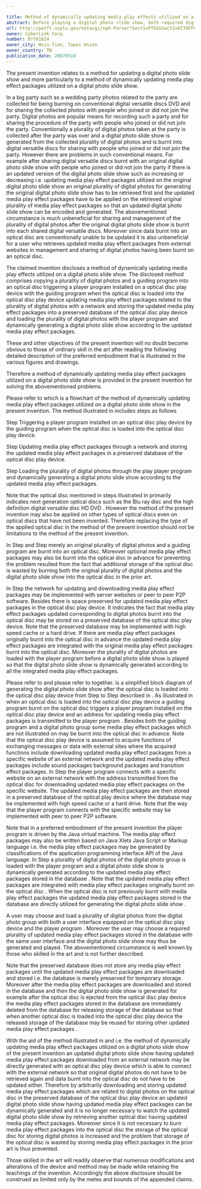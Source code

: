 ```yaml
---

title: Method of dynamically updating media play effects utilized on a digital photo slide show
abstract: Before playing a digital photo slide show, both required digital photos and a guiding program are burnt on an optical disc in advance. While the disc is loaded into an optical disc play device, the guiding program triggers the optical disc play device to connect with an external network for updating media play effect packages, which are related to the digital photos, and for storing the updated media play effect packages in a preserved database of said optical disc play device. Then a corresponding digital photo slide show is dynamically generated and played according to both the updated media play effect packages, which are stored in the preserved database, and the digital photos burnt on the optical disc.
url: http://patft.uspto.gov/netacgi/nph-Parser?Sect1=PTO2&Sect2=HITOFF&p=1&u=%2Fnetahtml%2FPTO%2Fsearch-adv.htm&r=1&f=G&l=50&d=PALL&S1=07701824&OS=07701824&RS=07701824
owner: CyberLink Corp.
number: 07701824
owner_city: Hsin-Tien, Tapei Hsien
owner_country: TW
publication_date: 20070510
---
```

The present invention relates to a method for updating a digital photo slide show and more particularly to a method of dynamically updating media play effect packages utilized on a digital photo slide show.

In a big party such as a wedding party photos related to the party are collected for being burning on conventional digital versatile discs DVD and for sharing the collected photos with people who joined or did not join the party. Digital photos are popular means for recording such a party and for sharing the procedure of the party with people who joined or did not join the party. Conventionally a plurality of digital photos taken at the party is collected after the party was over and a digital photo slide show is generated from the collected plurality of digital photos and is burnt into digital versatile discs for sharing with people who joined or did not join the party. However there are problems in such conventional means. For example after sharing digital versatile discs burnt with an original digital photo slide show with people who joined or did not join the party if there is an updated version of the digital photo slide show such as increasing or decreasing i.e. updating media play effect packages utilized on the original digital photo slide show an original plurality of digital photos for generating the original digital photo slide show has to be retrieved first and the updated media play effect packages have to be applied on the retrieved original plurality of media play effect packages so that an updated digital photo slide show can be encoded and generated. The abovementioned circumstance is much unbeneficial for sharing and management of the plurality of digital photos after the original digital photo slide show is burnt into each shared digital versatile discs. Moreover since data burnt into an optical disc are conventionally unable to be updated it is also unbeneficial for a user who retrieves updated media play effect packages from external websites in management and sharing of digital photos having been burnt on an optical disc.

The claimed invention discloses a method of dynamically updating media play effects utilized on a digital photo slide show. The disclosed method comprises copying a plurality of digital photos and a guiding program into an optical disc triggering a player program installed on a optical disc play device with the guiding program when the optical disc is loaded into the optical disc play device updating media play effect packages related to the plurality of digital photos with a network and storing the updated media play effect packages into a preserved database of the optical disc play device and loading the plurality of digital photos with the player program and dynamically generating a digital photo slide show according to the updated media play effect packages.

These and other objectives of the present invention will no doubt become obvious to those of ordinary skill in the art after reading the following detailed description of the preferred embodiment that is illustrated in the various figures and drawings.

Therefore a method of dynamically updating media play effect packages utilized on a digital photo slide show is provided in the present invention for solving the abovementioned problems.

Please refer to which is a flowchart of the method of dynamically updating media play effect packages utilized on a digital photo slide show in the present invention. The method illustrated in includes steps as follows 

Step Triggering a player program installed on an optical disc play device by the guiding program when the optical disc is loaded into the optical disc play device.

Step Updating media play effect packages through a network and storing the updated media play effect packages in a preserved database of the optical disc play device.

Step Loading the plurality of digital photos through the play player program and dynamically generating a digital photo slide show according to the updated media play effect packages.

Note that the optical disc mentioned in steps illustrated in primarily indicates next generation optical discs such as the Blu ray disc and the high definition digital versatile disc HD DVD . However the method of the present invention may also be applied on other types of optical discs even on optical discs that have not been invented. Therefore replacing the type of the applied optical disc in the method of the present invention should not be limitations to the method of the present invention.

In Step and Step merely an original plurality of digital photos and a guiding program are burnt into an optical disc. Moreover optional media play effect packages may also be burnt into the optical disc in advance for preventing the problem resulted from the fact that additional storage of the optical disc is wasted by burning both the original plurality of digital photos and the digital photo slide show into the optical disc in the prior art.

In Step the network for updating and downloading media play effect packages may be implemented with server websites or peer to peer P2P software. Besides there is space preserved for updated media play effect packages in the optical disc play device. It indicates the fact that media play effect packages updated corresponding to digital photos burnt into the optical disc may be stored on a preserved database of the optical disc play device. Note that the preserved database may be implemented with high speed cache or a hard drive. If there are media play effect packages originally burnt into the optical disc in advance the updated media play effect packages are integrated with the original media play effect packages burnt into the optical disc. Moreover the plurality of digital photos are loaded with the player program before a digital photo slide show is played so that the digital photo slide show is dynamically generated according to all the integrated media play effect packages.

Please refer to and please refer to together. is a simplified block diagram of generating the digital photo slide show after the optical disc is loaded into the optical disc play device from Step to Step described in . As illustrated in when an optical disc is loaded into the optical disc play device a guiding program burnt on the optical disc triggers a player program installed on the optical disc play device and an address for updating media play effect packages is transmitted to the player program . Besides both the guiding program and a digital photo group some media play effect packages which are not illustrated on may be burnt into the optical disc in advance. Note that the optical disc play device is assumed to acquire functions of exchanging messages or data with external sites where the acquired functions include downloading updated media play effect packages from a specific website of an external network and the updated media play effect packages include sound packages background packages and transition effect packages. In Step the player program connects with a specific website on an external network with the address transmitted from the optical disc for downloading updated media play effect packages on the specific website. The updated media play effect packages are then stored in a preserved database of the optical play device where the database may be implemented with high speed cache or a hard drive. Note that the way that the player program connects with the specific website may be implemented with peer to peer P2P software.

Note that in a preferred embodiment of the present invention the player program is driven by the Java virtual machine. The media play effect packages may also be written based on Java Xlets Java Script or Markup language i.e. the media play effect packages may be generated by classifications of the application programming interface API of the Java language. In Step a plurality of digital photos of the digital photo group is loaded with the player program and a digital photo slide show is dynamically generated according to the updated media play effect packages stored in the database . Note that the updated media play effect packages are integrated with media play effect packages originally burnt on the optical disc . When the optical disc is not previously burnt with media play effect packages the updated media play effect packages stored in the database are directly utilized for generating the digital photo slide show .

A user may choose and load a plurality of digital photos from the digital photo group with both a user interface equipped on the optical disc play device and the player program . Moreover the user may choose a required plurality of updated media play effect packages stored in the database with the same user interface and the digital photo slide show may thus be generated and played. The abovementioned circumstance is well known by those who skilled in the art and is not further described.

Note that the preserved database does not store any media play effect packages until the updated media play effect packages are downloaded and stored i.e. the database is merely preserved for temporary storage. Moreover after the media play effect packages are downloaded and stored in the database and then the digital photo slide show is generated for example after the optical disc is ejected from the optical disc play device the media play effect packages stored in the database are immediately deleted from the database for releasing storage of the database so that when another optical disc is loaded into the optical disc play device the released storage of the database may be reused for storing other updated media play effect packages .

With the aid of the method illustrated in and i.e. the method of dynamically updating media play effect packages utilized on a digital photo slide show of the present invention an updated digital photo slide show having updated media play effect packages downloaded from an external network may be directly generated with an optical disc play device which is able to connect with the external network so that original digital photos do not have to be retrieved again and data burnt into the optical disc do not have to be updated either. Therefore by arbitrarily downloading and storing updated media play effect packages which are related to digital photos on the optical disc in the preserved database of the optical disc play device an updated digital photo slide show having updated media play effect packages can be dynamically generated and it is no longer necessary to watch the updated digital photo slide show by retrieving another optical disc having updated media play effect packages. Moreover since it is not necessary to burn media play effect packages into the optical disc the storage of the optical disc for storing digital photos is increased and the problem that storage of the optical disc is wasted by storing media play effect packages in the prior art is thus prevented.

Those skilled in the art will readily observe that numerous modifications and alterations of the device and method may be made while retaining the teachings of the invention. Accordingly the above disclosure should be construed as limited only by the metes and bounds of the appended claims.

